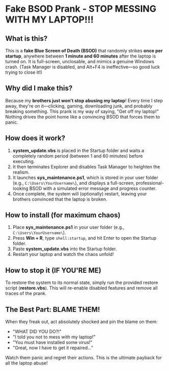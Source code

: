 # Fake BSOD Prank - STOP MESSING WITH MY LAPTOP!!!

## What is this?
This is a **fake Blue Screen of Death (BSOD)** that randomly strikes **once per startup**, anywhere between **1 minute and 60 minutes** after the laptop is turned on. It is full-screen, unclosable, and mimics a genuine Windows crash. (Task Manager is disabled, and Alt+F4 is ineffective—so good luck trying to close it!)

## Why did I make this?
Because my **brothers just won't stop abusing my laptop**! Every time I step away, they're on it—clicking, gaming, downloading junk, and probably breaking something. This prank is my way of saying, "Get off my laptop!" Nothing drives the point home like a convincing BSOD that forces them to panic.

## How does it work?
1. **system_update.vbs** is placed in the Startup folder and waits a completely random period (between 1 and 60 minutes) before executing.
2. It then terminates Explorer and disables Task Manager to heighten the realism.
3. It launches **sys_maintenance.ps1**, which is stored in your user folder (e.g., `C:\Users\YourUsername\`), and displays a full-screen, professional-looking BSOD with a simulated error message and progress counter.
4. Once complete, the system will (optionally) restart, leaving your brothers convinced that the laptop is broken.

## How to install (for maximum chaos)
1. Place **sys_maintenance.ps1** in your user folder (e.g., `C:\Users\YourUsername\`).
2. Press **Win + R**, type `shell:startup`, and hit Enter to open the Startup folder.
3. Paste **system_update.vbs** into the Startup folder.
4. Restart your laptop and watch the chaos unfold!

## How to stop it (IF YOU'RE ME)
To restore the system to its normal state, simply run the provided restore script (**restore.vbs**). This will re-enable disabled features and remove all traces of the prank.

## The Best Part: BLAME THEM!
When they freak out, act absolutely shocked and pin the blame on them:
- "WHAT DID YOU DO?!"
- "I told you not to mess with my laptop!"
- "You must have installed some virus!"
- "Great, now I have to get it repaired..."
  
Watch them panic and regret their actions. This is the ultimate payback for all the laptop abuse!
